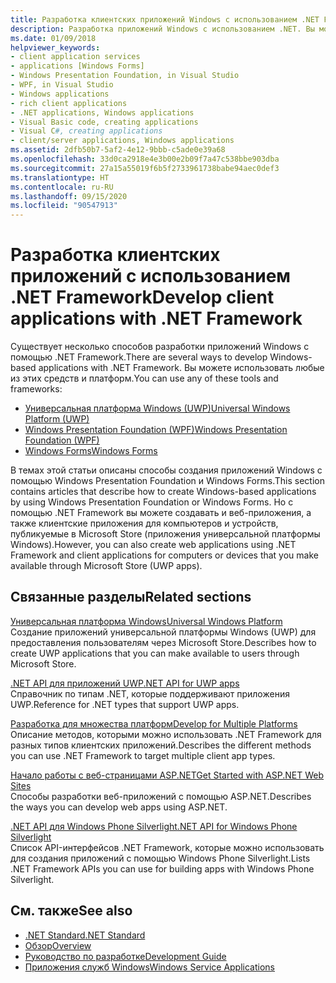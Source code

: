 ```yaml
---
title: Разработка клиентских приложений Windows с использованием .NET Framework
description: Разработка приложений Windows с использованием .NET. Вы можете использовать универсальную платформу Windows (UWP), Windows Presentation Foundation (WPF) или Windows Forms.
ms.date: 01/09/2018
helpviewer_keywords:
- client application services
- applications [Windows Forms]
- Windows Presentation Foundation, in Visual Studio
- WPF, in Visual Studio
- Windows applications
- rich client applications
- .NET applications, Windows applications
- Visual Basic code, creating applications
- Visual C#, creating applications
- client/server applications, Windows applications
ms.assetid: 2dfb50b7-5af2-4e12-9bbb-c5ade0e39a68
ms.openlocfilehash: 33d0ca2918e4e3b00e2b09f7a47c538bbe903dba
ms.sourcegitcommit: 27a15a55019f6b5f2733961738babe94aec0def3
ms.translationtype: HT
ms.contentlocale: ru-RU
ms.lasthandoff: 09/15/2020
ms.locfileid: "90547913"
---
```

# <a name="develop-client-applications-with-net-framework"></a><span data-ttu-id="6f400-104">Разработка клиентских приложений с использованием .NET Framework</span><span class="sxs-lookup"><span data-stu-id="6f400-104">Develop client applications with .NET Framework</span></span>

<span data-ttu-id="6f400-105">Существует несколько способов разработки приложений Windows с помощью .NET Framework.</span><span class="sxs-lookup"><span data-stu-id="6f400-105">There are several ways to develop Windows-based applications with .NET Framework.</span></span> <span data-ttu-id="6f400-106">Вы можете использовать любые из этих средств и платформ.</span><span class="sxs-lookup"><span data-stu-id="6f400-106">You can use any of these tools and frameworks:</span></span>

- [<span data-ttu-id="6f400-107">Универсальная платформа Windows (UWP)</span><span class="sxs-lookup"><span data-stu-id="6f400-107">Universal Windows Platform (UWP)</span></span>](/windows/uwp/)
- [<span data-ttu-id="6f400-108">Windows Presentation Foundation (WPF)</span><span class="sxs-lookup"><span data-stu-id="6f400-108">Windows Presentation Foundation (WPF)</span></span>](/dotnet/desktop/wpf/)
- [<span data-ttu-id="6f400-109">Windows Forms</span><span class="sxs-lookup"><span data-stu-id="6f400-109">Windows Forms</span></span>](/dotnet/desktop/winforms/)

<span data-ttu-id="6f400-110">В темах этой статьи описаны способы создания приложений Windows с помощью Windows Presentation Foundation и Windows Forms.</span><span class="sxs-lookup"><span data-stu-id="6f400-110">This section contains articles that describe how to create Windows-based applications by using Windows Presentation Foundation or Windows Forms.</span></span> <span data-ttu-id="6f400-111">Но с помощью .NET Framework вы можете создавать и веб-приложения, а также клиентские приложения для компьютеров и устройств, публикуемые в Microsoft Store (приложения универсальной платформы Windows).</span><span class="sxs-lookup"><span data-stu-id="6f400-111">However, you can also create web applications using .NET Framework and client applications for computers or devices that you make available through Microsoft Store (UWP apps).</span></span>

## <a name="related-sections"></a><span data-ttu-id="6f400-112">Связанные разделы</span><span class="sxs-lookup"><span data-stu-id="6f400-112">Related sections</span></span>

<span data-ttu-id="6f400-113">[Универсальная платформа Windows](/windows/uwp/)</span><span class="sxs-lookup"><span data-stu-id="6f400-113">[Universal Windows Platform](/windows/uwp/)</span></span>\
<span data-ttu-id="6f400-114">Создание приложений универсальной платформы Windows (UWP) для предоставления пользователям через Microsoft Store.</span><span class="sxs-lookup"><span data-stu-id="6f400-114">Describes how to create UWP applications that you can make available to users through Microsoft Store.</span></span>

<span data-ttu-id="6f400-115">[.NET API для приложений UWP](../../api/index.md?view=dotnet-uwp-10.0)</span><span class="sxs-lookup"><span data-stu-id="6f400-115">[.NET API for UWP apps](../../api/index.md?view=dotnet-uwp-10.0)</span></span>\
<span data-ttu-id="6f400-116">Справочник по типам .NET, которые поддерживают приложения UWP.</span><span class="sxs-lookup"><span data-stu-id="6f400-116">Reference for .NET types that support UWP apps.</span></span>
  
<span data-ttu-id="6f400-117">[Разработка для множества платформ](../standard/cross-platform/index.md)</span><span class="sxs-lookup"><span data-stu-id="6f400-117">[Develop for Multiple Platforms](../standard/cross-platform/index.md)</span></span>\
<span data-ttu-id="6f400-118">Описание методов, которыми можно использовать .NET Framework для разных типов клиентских приложений.</span><span class="sxs-lookup"><span data-stu-id="6f400-118">Describes the different methods you can use .NET Framework to target multiple client app types.</span></span>

<span data-ttu-id="6f400-119">[Начало работы с веб-страницами ASP.NET](https://dotnet.microsoft.com/apps/aspnet/web-apps)</span><span class="sxs-lookup"><span data-stu-id="6f400-119">[Get Started with ASP.NET Web Sites](https://dotnet.microsoft.com/apps/aspnet/web-apps)</span></span>\
<span data-ttu-id="6f400-120">Способы разработки веб-приложений с помощью ASP.NET.</span><span class="sxs-lookup"><span data-stu-id="6f400-120">Describes the ways you can develop web apps using ASP.NET.</span></span>

<span data-ttu-id="6f400-121">[.NET API для Windows Phone Silverlight](/previous-versions/windows/apps/jj207211\(v=vs.105\))</span><span class="sxs-lookup"><span data-stu-id="6f400-121">[.NET API for Windows Phone Silverlight](/previous-versions/windows/apps/jj207211\(v=vs.105\))</span></span>\
<span data-ttu-id="6f400-122">Список API-интерфейсов .NET Framework, которые можно использовать для создания приложений с помощью Windows Phone Silverlight.</span><span class="sxs-lookup"><span data-stu-id="6f400-122">Lists .NET Framework APIs you can use for building apps with Windows Phone Silverlight.</span></span>

## <a name="see-also"></a><span data-ttu-id="6f400-123">См. также</span><span class="sxs-lookup"><span data-stu-id="6f400-123">See also</span></span>

- [<span data-ttu-id="6f400-124">.NET Standard</span><span class="sxs-lookup"><span data-stu-id="6f400-124">.NET Standard</span></span>](../standard/net-standard.md)
- [<span data-ttu-id="6f400-125">Обзор</span><span class="sxs-lookup"><span data-stu-id="6f400-125">Overview</span></span>](./get-started/overview.md)
- [<span data-ttu-id="6f400-126">Руководство по разработке</span><span class="sxs-lookup"><span data-stu-id="6f400-126">Development Guide</span></span>](./development-guide.md)
- [<span data-ttu-id="6f400-127">Приложения служб Windows</span><span class="sxs-lookup"><span data-stu-id="6f400-127">Windows Service Applications</span></span>](./windows-services/index.md)
